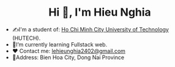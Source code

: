 <h1 align="center">Hi 👋, I'm Hieu Nghia</h1>

- ✍I'm a student of: [Ho Chi Minh City University of Technology](https://hutech.edu.vn) (HUTECH).
- 🌱I’m currently learning Fullstack web.
- ❤ Contact me: lehieunghia2402@gmail.com
- 📍Address: Bien Hoa City, Dong Nai Province
